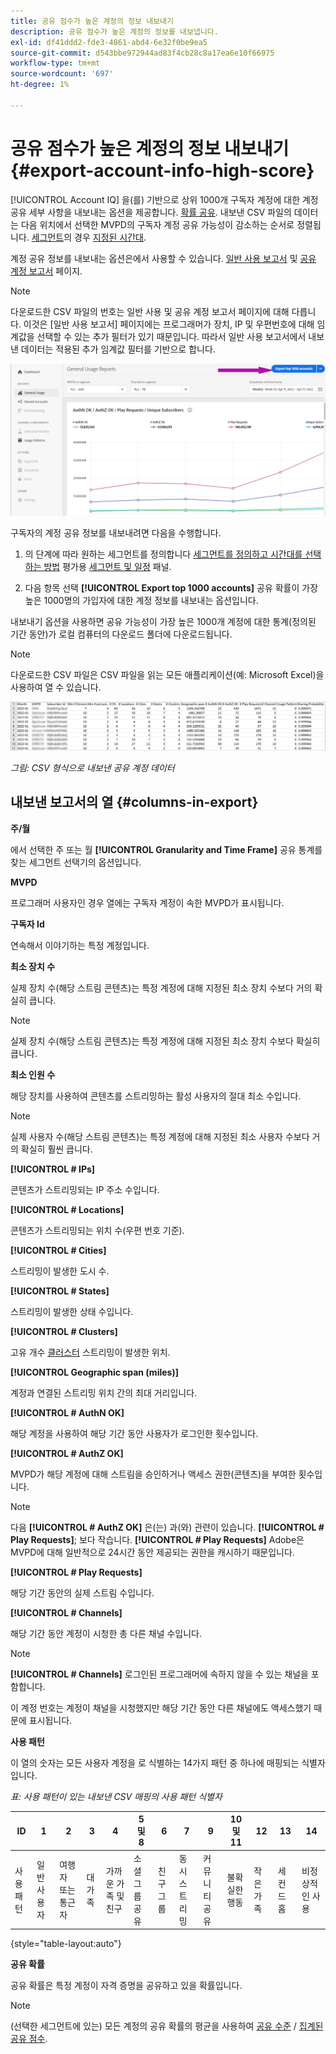 ```yaml
---
title: 공유 점수가 높은 계정의 정보 내보내기
description: 공유 점수가 높은 계정의 정보를 내보냅니다.
exl-id: df41ddd2-fde3-4861-abd4-6e32f0be9ea5
source-git-commit: d543bbe972944ad83f4cb28c8a17ea6e10f66975
workflow-type: tm+mt
source-wordcount: '697'
ht-degree: 1%

---
```


# 공유 점수가 높은 계정의 정보 내보내기 {#export-account-info-high-score}

[!UICONTROL Account IQ] 을(를) 기반으로 상위 1000개 구독자 계정에 대한 계정 공유 세부 사항을 내보내는 옵션을 제공합니다. [확률 공유](/help/accountiq/product-concepts.md#account-sharing-probability-def). 내보낸 CSV 파일의 데이터는 다음 위치에서 선택한 MVPD의 구독자 계정 공유 가능성이 감소하는 순서로 정렬됩니다. [세그먼트](/help/accountiq/product-concepts.md#segment-def)의 경우 [지정된 시간대](/help/accountiq/product-concepts.md#time-frame-def).

계정 공유 정보를 내보내는 옵션은에서 사용할 수 있습니다. [일반 사용 보고서](/help/accountiq/general-usage-reports.md) 및 [공유 계정 보고서](/help/accountiq/shared-acc-reports.md) 페이지.

>[!NOTE]
>
>다운로드한 CSV 파일의 번호는 일반 사용 및 공유 계정 보고서 페이지에 대해 다릅니다. 이것은 [일반 사용 보고서] 페이지에는 프로그래머가 장치, IP 및 우편번호에 대해 임계값을 선택할 수 있는 추가 필터가 있기 때문입니다. 따라서 일반 사용 보고서에서 내보낸 데이터는 적용된 추가 임계값 필터를 기반으로 합니다.

![일반 사용의 내보내기 옵션](assets/export.png)

구독자의 계정 공유 정보를 내보내려면 다음을 수행합니다.

1. 의 단계에 따라 원하는 세그먼트를 정의합니다 [세그먼트를 정의하고 시간대를 선택하는 방법](/help/accountiq/howto-select-segment-timeframe.md) 평가용 [세그먼트 및 일정](/help/accountiq/segments-timeframe.md) 패널.

1. 다음 항목 선택 **[!UICONTROL Export top 1000 accounts]** 공유 확률이 가장 높은 1000명의 가입자에 대한 계정 정보를 내보내는 옵션입니다.

내보내기 옵션을 사용하면 공유 가능성이 가장 높은 1000개 계정에 대한 통계(정의된 기간 동안)가 로컬 컴퓨터의 다운로드 폴더에 다운로드됩니다.

>[!NOTE]
>
>다운로드한 CSV 파일은 CSV 파일을 읽는 모든 애플리케이션(예: Microsoft Excel)을 사용하여 열 수 있습니다.

![csv 형식으로 내보낸 데이터](assets/exported-csv.png)

*그림: CSV 형식으로 내보낸 공유 계정 데이터*

## 내보낸 보고서의 열 {#columns-in-export}

**주/월**

에서 선택한 주 또는 월 **[!UICONTROL Granularity and Time Frame]** 공유 통계를 찾는 세그먼트 선택기의 옵션입니다.

**MVPD**

프로그래머 사용자인 경우 열에는 구독자 계정이 속한 MVPD가 표시됩니다.

**구독자 Id**

연속해서 이야기하는 특정 계정입니다.

**최소 장치 수**

실제 장치 수(해당 스트림 콘텐츠)는 특정 계정에 대해 지정된 최소 장치 수보다 거의 확실히 큽니다.

>[!NOTE]
>
>실제 장치 수(해당 스트림 콘텐츠)는 특정 계정에 대해 지정된 최소 장치 수보다 확실히 큽니다.

**최소 인원 수**

해당 장치를 사용하여 콘텐츠를 스트리밍하는 활성 사용자의 절대 최소 수입니다.

>[!NOTE]
>
>실제 사용자 수(해당 스트림 콘텐츠)는 특정 계정에 대해 지정된 최소 사용자 수보다 거의 확실히 훨씬 큽니다.

**[!UICONTROL # IPs]**

콘텐츠가 스트리밍되는 IP 주소 수입니다.

**[!UICONTROL # Locations]**

콘텐츠가 스트리밍되는 위치 수(우편 번호 기준).

**[!UICONTROL # Cities]**

스트리밍이 발생한 도시 수.

**[!UICONTROL # States]**

스트리밍이 발생한 상태 수입니다.

**[!UICONTROL # Clusters]**

고유 개수 [클러스터](/help/accountiq/product-concepts.md#cluster-def) 스트리밍이 발생한 위치.

**[!UICONTROL Geographic span (miles)]**

계정과 연결된 스트리밍 위치 간의 최대 거리입니다.

**[!UICONTROL # AuthN OK]**

해당 계정을 사용하여 해당 기간 동안 사용자가 로그인한 횟수입니다.

**[!UICONTROL # AuthZ OK]**

MVPD가 해당 계정에 대해 스트림을 승인하거나 액세스 권한(콘텐츠)을 부여한 횟수입니다.

>[!NOTE]
>
>다음 **[!UICONTROL # AuthZ OK]** 은(는) 과(와) 관련이 있습니다. **[!UICONTROL # Play Requests]**; 보다 작습니다. **[!UICONTROL # Play Requests]** Adobe은 MVPD에 대해 일반적으로 24시간 동안 제공되는 권한을 캐시하기 때문입니다.

**[!UICONTROL # Play Requests]**

해당 기간 동안의 실제 스트림 수입니다.

**[!UICONTROL # Channels]**

해당 기간 동안 계정이 시청한 총 다른 채널 수입니다.

>[!NOTE]
>
>**[!UICONTROL # Channels]** 로그인된 프로그래머에 속하지 않을 수 있는 채널을 포함합니다.
>
>이 계정 번호는 계정이 채널을 시청했지만 해당 기간 동안 다른 채널에도 액세스했기 때문에 표시됩니다.

**사용 패턴**

이 열의 숫자는 모든 사용자 계정을 로 식별하는 14가지 패턴 중 하나에 매핑되는 식별자입니다.

*표: 사용 패턴이 있는 내보낸 CSV 매핑의 사용 패턴 식별자*

| ID | 1 | 2 | 3 | 4 | 5 및 8 | 6 | 7 | 9 | 10 및 11 | 12 | 13 | 14 |
|---|---|---|---|---|---|---|---|---|---|---|---|---|
| 사용 패턴 | 일반 사용자 | 여행자 또는 통근자 | 대가족 | 가까운 가족 및 친구 | 소셜 그룹 공유 | 친구 그룹 | 동시 스트리밍 | 커뮤니티 공유 | 불확실한 행동 | 작은 가족 | 세컨드 홈 | 비정상적인 사용 |

{style="table-layout:auto"}

**공유 확률**

공유 확률은 특정 계정이 자격 증명을 공유하고 있을 확률입니다.

>[!NOTE]
>
> (선택한 세그먼트에 있는) 모든 계정의 공유 확률의 평균을 사용하여 [공유 수준](/help/accountiq/dashboard.md#sharing-level) / [집계된 공유 점수](/help/accountiq/dashboard.md#aggregated-sharing).
